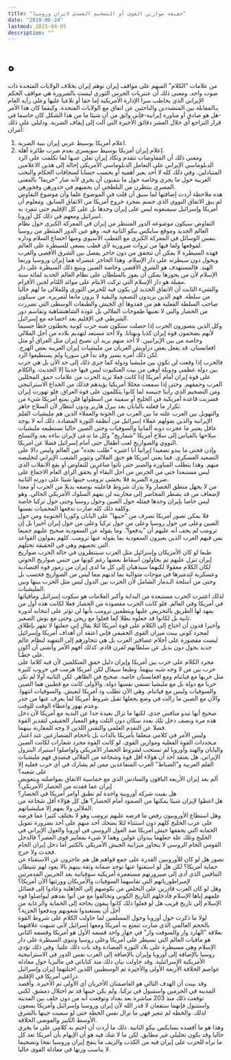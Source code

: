 ```yaml
---
title: "حقيقة موازين القوى أو التضخيم القصدي لايران وروسيا"
date: "2019-06-24"
lastmod: 2025-04-05
description: ""
---
```

# **ه**

من علامات “الكلام” المبهم على مواقف إيران توهم إيران بخلاف الولايات المتحدة ذات صوت واحد. ومعنى ذلك أن عنتريات الحرس الثوري ليست بالضرورة هي مواقف الحكم الإيراني الذي يخاطب سرا الإدارة الأمريكية إما حقا أو تلاعبا عليها وعلى رأيه العام بـالمقابلة بين المتشددين والباحثين عن اتفاق مع الولايات المتحدة. وكيفما كان هذا الأمر -هل هو صادق أو مناورة إيرانية-فإني واثق من أن شيئا ما من هذا الشكل كان حاسما في قرار التراجع أي خلال العشر دقائق الأخيرة التي آلت إلى إيقاف الضربة. ودليلي على ذلك أمران:  
1. اعلام أمريكا بوسيط عربي إيران بنية الضربة.  
2. إعلام إيران أمريكا بوسيط سويسري بعدم ضرب طائرة آهلة.  
ومعنى ذلك أن المفاوضات تتقدم وتكاد إيران تعلن عنـها لما تكلمت على الرد الدبلوماسي الإيراني على التعامل الدبلوماسي الأمريكي إحالة إلى هذين الاعلامين المتبادلين. وفي ذلك كله لا أحد يعير أهمية أو يحسب حسابا لسخافات الحكام والنخب العربية حول ما يجري وخاصة حول ما يتمنون أن يجري لأنه صار “حريما” بالمعنى المصري ينتظرن من البلطجي أن يحميهم في خدورهن وفجورهن.  
هذه ملاحظة أردت إضافتها لما سبق أن قلت في الموضوع علما وأن موضوع التفاوض لم يبق الاتفاق النووي الذي حسم بمجرد خروج أمريكا من الاتفاق السابق. ومعلوم أن أمريكا وإسرائيل سيمنعونه ليس على إيران وحدها بل على كل الإقليم حتى تنفرد به اسرائيل ومعهم في ذلك كل أوروبا.  
التفاوض سيكون موضوعه الدور المنتظر من إيران في المعركة الكبرى حول نظام العالم الجديد وموقع سايكس بيكو الثانية فيه. وهو عين الدور المنتظر من روسيا بنفس الوسائل في المعركة الكبرى مع القطب الآسيوي ومنها اخضاع السلام وداره لموقعها ولما فيها من ثروات ضرورية لأي قطب يسعى للسيطرة على العالم.  
فهذه السيطرة لا يمكن أن تتحقق من دون حاجز يفصل بين الشرق الأقصى والغرب ويحول دون سيطرته على دار الإسلام. وهذا الحاجز عنصراه هما إيران وروسيا وربما الهند. فالمستهدف هو الشرق الأقصى وخاصة الصين ويتبع ذلك السيطرة على دار الإسلام لأن من يحوزها يمكن أن يفوز بالسلطان على نظام العالم الحديد لمائة سنة مقبلة هو دار الإسلام التي تركت الايتام على موائد اللئام لجبن الأقزام.  
والشيء الثابت أن الاتفاق الجديد لن يكون فيه للحرس الثوري وللملالي ما لهم حاليا من سلطة. فهم الذين يريدون التصعيد والبقية لا يرون مانعا لتمريره. من سيكون صاحب السلطة الفعلية هم من فقدوها أي الجيش والطبقات الوسطى التي تضررت من الحصار والتي لا تعنيها طموحات الملالي بل عودة الشاهنشاهية وتقاسم دور الشرطي في الإقليم بعد اخضاعه مع إسرائيل.  
وكل الذين يتصورون الحرب إذا حصلت ستكون شبه حرب كونية يخطئون خطأ جسيما لأنهم يضخمون قوة إيران كذبا وبهتانا. ولا أحد مستعد لتهديم بلاده من أجل الملالي وخاصة من بين الإيرانيين. لا أحد منهم يريد أن تصبح إيران مثل العراق أو مثل افغانستان. قد يفعل بعض دراويش العربان من مليشيات إيران العربية بعض الهرج. لكن ذلك أمره يسير وقد بدأ في سوريا ولم يستطيعوا الرد.  
فالحرب إذا وقعت لن تكون بين مليشيا ودولة كما جرى ذلك إلى حد الآن بل هي حرب بين دولة عظمى ودويلة أوهى من بيت العنكبوت ليس فيها حديثا إلا الحديث. والكلام على قوة إيران أمام أمريكا إذا كانت فعلا تريد الحرب من علامات حمق المحللين العرب وحمقهم. وحتى إذا سمعت محللا أمريكيا يؤيدهم فذلك من الخداع الاستراتيجي ومن التضخيم الذي رأينا جنيسة لما كانوا يتكلمون على قوة العراق. فلو تهورت إيران فضربت قاعدة أمريكية في الخليج أو سفينة من اسطولها فلن يمنع أمريكا شيء من تكرار ما فعلته باليابان بعد بيرل هاربر ودون انتظار لأن السلاح جاهز.  
والتهويل بين العرب علته ما بين العرب من الخونة والعملاء الذين هم مليشيات القلم الإيرانية والذين يمولهم عملاء إسرائيل من أنظمة الثورة المضادة. ذلك أنه لا يوجد عاقل يعتبر ما عجزت دونه ألمانيا والسوفيات وحتى الصين حاليا تستطيعه مليشيات سلاحها بالقياس إلى سلاح أمريكا “شماريخ” وكل ما تدعي لإيران بناءه يعد والتسلح النووي والصواريخ لعب أطفال حتى أمام إسرائيل فضلا عن امريكا.  
وإذن فحتى ما يبدو تصعيدا إيرانيا أنا اعتبره “طلب نجدة” من العالم وليس دالا على التصعيد العسكري. فما يعني أمريكا هو خنق الملالي وتثوير الشعب الإيراني لتخليصه منهم. وهذا يتطلب المناورة والصبر حتى تأتوا صاغرين للتفاوض أو يقع الانقلاب الذي ليس مستبعدا حتى من الحرس من أجل البقاء أو يحقق الراي العام الاجماع على ضرورة الضربة فلا يخشى ترومب حينها شيئا على دورته الثانية.  
من لا يجهل منطق الحصار ولا يدرك شروط فاعليته بوصفه بديلا من الحرب أو معدا لإضعاف من قد يضطر المحاصر إلى محاربته لن يفهم السلوك الأمريكي الحالي. وهو ليس خاصا بإيران وحدها فمثله حول الصين وحول روسيا وحتى حول تركيا خاصة وكلفة ذلك كله صارت تدفعها المحميات نفسها.  
فلا يمكن تصور أمريكا تصرف من “جيبها” على اليابان وكوريا الجنوبية ومن حول الصين وعلى من حول روسيا وعلى من حول تركيا وعلى من حول إيران أخيرا بل إن ترومب لم يخف أنه عليهم أن “يدفعوا”. وما يقوله عن السعودية صحيح عليهم جميعا بمن فيهم العرب الذين يعيرون السعودية بما يقوله عنها ترومب. كلهم يمولون القواعد التي تحميهم وهي في الحقيقة تحتلهم.  
طبعا لو كان الأمريكان وإسرائيل مثل العرب سينتظرون في حالة الحرب صواريخ إيران تنزل عليهم ثم يحاولون أسقاط بعضها رغم كونها من جنس صواريخ الحوثي لكان الكلام معقولا لكنهما سيذهبان إلى كل ما لدى إيران من رموز قوة اقتصادية وعسكرية لتدميرها في موجات متوالية بما لديهم مما ليس من الصواريخ فحسب بل وحتى من أسلحة الـدمار الشامل لأن الحرب بين الدول ليس مثل الحرب بينها وبين المليشيات.  
لذلك اعتبرت الحرب مستبعدة من البداية وأكبر العلامات هو سكوت إسرائيل ومافياتها في أمريكا وفي العالم. فلو كانت الحرب مقصودة من الحصار فعلا لكانت هذه أول من يمهد لها الطريق بالتحريض عليها وبتطمين ترومب بأنها لن تؤثر على انتخابه لدورة ثانية بل لكانوا قد جعلوه بطلا كما فعلوا مع ريجن وحتى مع بوش الصغير.  
وأخيرا فدون أن احتاج إلى الكلام على قوة أمريكا لئلا يقال إني جعلتها لا تقهر بإطلاق لمجرد كوني بينت ميزان القوى الحقيقي فإني اعتقد أن أهداف أمريكا وإسرائيل ليست مقصورة على أحلام عصافير العرب بل هي تتجاوزهم إلى التمهيد لنظام عالم جديد يحول دون بديل عن سلطانهم لقرن قادم. كذلك أفهم الأمر وأتمنى أن أكون على خطـأ.  
مجرد الكلام على حرب بين أمريكا وإيران دليل حمق المتكلمين لأن فيه كلاما على حرب بين من لا وجه شبه بينهما. وطبعا سيقال لكن أمريكا هزمت في حروب كثيرة مثل حربها مع فياتنام ومع افغانستان خاصة. صحيح في الظاهر. لكن الثانية أولا لم تكن حربا مع دولة بل مع مليشيا تسمي نفسها دولة. والأولى كانت مع قطبين هما الصين والسوفيات وليس مع فياتنام. وهي الآن تطلب ود أمريكا لتعيش. والسوفيات انتهوا. والآن مع الصين ما زالت في وضع يجعلها تقبل شروط أمريكا لما يعرف عنها من حذر وعدم تهور واعطاء الوقت للوقت.  
صحيح أنها تبدو منافس جدي. لكنها ما تزال بعيدة جدا عن الندية مع أمريكا لأن دخل هذه مرة ونصف دخل تلك بعدد سكان دون الثلث وهو المعيار الحقيقي لتقدير القوة فضلا عن التقدم العلمي والتقني اللذين لا وجه للمقارنة بينهما.  
وليس الأمر في كلامي متعلقا بأمريكا بالذات بل بأحجام المتصارعين عند اعتبار مـحددات القوة الفعلية وموازين القوى. لو كانت القوة مجرد شعارات لكانت الصين واليابان والهند وأوروبا لم تستجب لشروط الحصار الأمريكي ولواصلوا استيراد البترول الإيراني. هل يعتقد أحد أن هؤلاء أقل قوة وشجاعة من الملالي فيصدق فهم مليشيات القلم العربية و”الضباط” العرب المتقاعدين ممن لم يشارك في أي حرب فعلية إلا على شعبه؟  
ألم يعد إيران الأربعة الباقون والسادس الذي مع خماسية الاتفاق بمواصلته وبتعويض إيران عما فقدته من الحصار الأمريكي؟  
هل بقيت شركة أوروبية واحدة لم تطبق أوامر أمريكا في الحصار؟  
هل اعطوا لإيران شيئا يمكنها من الصمود أمام الحصار؟ هل كل هؤلاء أقل شجاعة من الملالي ولا يفهم إلا ميليشياتهم.  
وهل استطاع الأوروبيون رفض ما فرضه عليهم ترومب وهو لا يختلف كثيرا عما فرضه على عرب الخليج كلهم دون استثناء لئلا يضحك أحد منهم على أحد بضرورة تمويل الحماية التي يحققها جيش أمريكا ضد الغول الروسي في أوروبا والغول الإيراني في الخليج وتلك علة جعلهما يبدوان غولين وهما لا شيء بمعايير قوى العصر؟ فالدخل القومي الخام الروسي لا يتجاوز ميزانية الجيش الأمريكي بالكثير أما دخل إيران الخام فحدث ولا حرج.  
تصور هل لو كان للأوروبيين القدرة على جمع قواهم هل هم عاجزون عن الاستغناء عن حماية أمريكا؟ لكن هل لو استغنوا عنها توجد ضمانة وثقة بينهم بالا يعود لهم شيطان التنافس الذي أدى إلى صيرورتهم مستعمرة أمريكية سوفياتية بعد الحربين المدمرتين لإمبراطورياتهم التي تقاسهما السوفيات والأمريكان وورثتها الآن أمريكا؟  
وهل لو كان العرب قادرين على التخلص من نكوصهم إلى الجاهلية وعادوا إلى فضائل علمهم إياها الإسلام فأدخلهم التاريخ الكوني وتحالفوا مع من أتوا بعدهم ليواصلوا قوة الإسلام إلى تاريخ قريب هل لو فعلوا ذلك كانوا يبقون بحاجة إلى الحماية والرعاية من أجل أن يستعبدوا شعوبهم ويدفعوا الجزية؟  
لولا ما ذكرت حول أوروبا وحول المسلمين لما حاولت الكلام على شروط القوة بالحجم العالمي الذي صارت تتمتع به أمريكا ومعها إسرائيل لأني شبهت علاقتهما بعلاقة “الهارد وار والسوفت وار” في جهاز واحد قسمه الأول هو أمريكا وقسمه الثاني هو مافيات العالم التي تسيطر على أمريكا وعلى روسيا وتنوي السيطرة على دار الإسلام وهي مسيطرة على بلاد الثورة المضادة وقد بات ذلك علنيا. وفي ذلك تؤدي روسيا بالإضافة إلى أوروبا وإيران بالإضافة إلى العرب نفس الدور في الاستراتيجية الأمريكية الإسرائيلية. وقد حاولت بيان ذلك منذ كتاباتي في ماليزيا حول معادلة عواصم الخلافة الأربعة الأولى والأخيرة ثم الوسطيين اللذين احتلتهما إيران وإسرائيل ذراعي أمريكا في الإقليم.  
وقد بينت أن الهدف التالي هو العاصمتان الأخريان أي الأولى ثم الأخيرة. وأقصد المدينة في الحرمين واستنبول في تركيا. ولم يكن حينها قد تم احتلال دمشق. لكني توقعت ذلك منذ 203 مباشرة بعد بغداد وتوقعت أنه من دون حلف بين المدينة واستنبول فإنهما ستقعان لا قدر الله لأن إيران وروسيا وإسرائيل وأمريكا يسعون لذلك. والخطة لم تتغير فهي ما تزال نفس الخطة حتى لو سميت حينها بالشرق الأوسط الكبير والفوضى الخلاقة.  
وهذا هو ما أقصده بسايكس بيكو الثانية. ذلك ما أردت أن اختم به كلامي على ما يجري حاليا وقد يكون تحليلي غير مطابق. لكن ما لا شك فيه هو أن الإيهام بأن أمريكا تعد كل ما نراه للحرب على إيران فيه من الكذب والزيف ما ينفخ إيران وروسيا نفخا وتضخيما لا يناسب وزنها في معادلة القوى حاليا.

###
